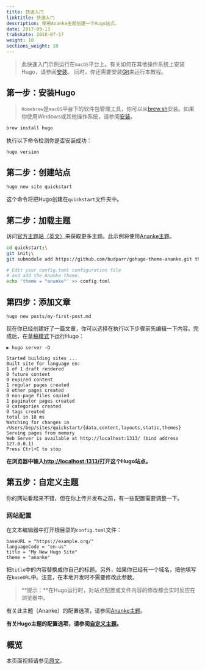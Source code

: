 ```yaml
---
title: 快速入门
linktitle: 快速入门
description: 使用Ananke主题创建一个Hugo站点。
date: 2017-09-13
trabskate: 2018-07-17
weight: 10
sections_weight: 10
---
```


> 此快速入门示例运行在`macOS`平台上。有关如何在其他操作系统上安装Hugo，请参阅[安装](../installing)。
> 同时，你还需要安装[Git](https://git-scm.com/downloads)来运行本教程。

## 第一步：安装Hugo

> `Homebrew`是`macOS`平台下的软件包管理工具，你可以从[brew.sh](https://brew.sh/)安装。如果你使用Windows或其他操作系统，请参阅[安装](../installing)。

```bash
brew install hugo
```

执行以下命令检测你是否安装成功：

```bash
hugo version
```


## 第二步：创建站点

```bash
hugo new site quickstart
```

这个命令将把Hugo创建在`quickstart`文件夹中。

## 第二步：加载主题

访问[官方主题站（英文）](https://themes.gohugo.io/)来获取更多主题。此示例将使用[Ananke主题](https://themes.gohugo.io/gohugo-theme-ananke/)。

```bash
cd quickstart;\
git init;\
git submodule add https://github.com/budparr/gohugo-theme-ananke.git themes/ananke;\

# Edit your config.toml configuration file
# and add the Ananke theme.
echo 'theme = "ananke"' >> config.toml
```

## 第四步：添加文章

```
hugo new posts/my-first-post.md
```

现在你已经创建好了一篇文章，你可以选择在执行以下步骤前先编辑一下内容。完成后，在[草稿模式](../usage/)下运行Hugo：

```
▶ hugo server -D

Started building sites ...
Built site for language en:
1 of 1 draft rendered
0 future content
0 expired content
1 regular pages created
8 other pages created
0 non-page files copied
1 paginator pages created
0 categories created
0 tags created
total in 18 ms
Watching for changes in /Users/bep/sites/quickstart/{data,content,layouts,static,themes}
Serving pages from memory
Web Server is available at http://localhost:1313/ (bind address 127.0.0.1)
Press Ctrl+C to stop
```

**在浏览器中输入[http://localhost:1313/](http://localhost:1313/)打开这个Hugo站点。**

## 第五步：自定义主题

你的网站看起来不错，但在你上传并发布之前，有一些配置需要调整一下。

### 网站配置

在文本编辑器中打开根目录的`config.toml`文件：

```
baseURL = "https://example.org/"
languageCode = "en-us"
title = "My New Hugo Site"
theme = "ananke"
```

把`title`中的内容替换成你自己的标题。另外，如果你已经有一个域名，把他填写在`baseURL`中。注意，在本地开发时不需要修改此参数。

> **提示：**在Hugo运行时，对站点配置或文件内容的修改都会实时反应在浏览器中。

有关此主题（Ananke）的配置选项，请参阅[Ananke主题](https://github.com/budparr/gohugo-theme-ananke)。

**有关Hugo主题的配置选项，请参阅[自定义主题](../../themes/customizing/)。**

## 概览

本页面视频请参见[原文](https://gohugo.io/getting-started/quick-start/)。